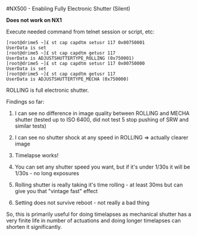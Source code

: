 #NX500 - Enabling Fully Electronic Shutter (Silent)

**Does not work on NX1**

Execute needed command from telnet session or script, etc:
```
[root@drime5 ~]£ st cap capdtm setusr 117 0x00750001
UserData is set
[root@drime5 ~]£ st cap capdtm getusr 117
UserData is ADJUSTSHUTTERTYPE_ROLLING (0x750001)
[root@drime5 ~]£ st cap capdtm setusr 117 0x00750000
UserData is set
[root@drime5 ~]£ st cap capdtm getusr 117
UserData is ADJUSTSHUTTERTYPE_MECHA (0x750000)
```
ROLLING is full electronic shutter.

Findings so far:
  1. I can see no difference in image quality between ROLLING and MECHA shutter (tested up to ISO 6400, did not test 5 stop pushing of SRW and similar tests)

  2. I can see no shutter shock at any speed in ROLLING => actually clearer image

  3. Timelapse works!

  4. You can set any shutter speed you want, but if it's under 1/30s it will be 1/30s - no long exposures

  5. Rolling shutter is really taking it's time rolling - at least 30ms but can give you that "vintage fast" effect

  6. Setting does not survive reboot - not really a bad thing 

So, this is primarily useful for doing timelapses as mechanical shutter has a very finite life in number of actuations and doing longer timelapses can shorten it significantly. 

